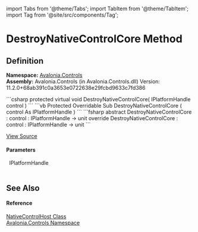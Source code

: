 import Tabs from '@theme/Tabs'; 
import TabItem from '@theme/TabItem'; 
import Tag from '@site/src/components/Tag'; 

# DestroyNativeControlCore Method




## Definition
**Namespace:** <a href="N_Avalonia_Controls">Avalonia.Controls</a>  
**Assembly:** Avalonia.Controls (in Avalonia.Controls.dll) Version: 11.2.0+68ab391c0a3653e0722638e29fcbd9633c7fd386

<Tabs groupId="api-code-preview">
<TabItem value="csharp" label="C#">
```csharp
protected virtual void DestroyNativeControlCore(
	IPlatformHandle control
)
```
</TabItem>
<TabItem value="vb" label="VB">
```vb
Protected Overridable Sub DestroyNativeControlCore ( 
	control As IPlatformHandle
)
```
</TabItem>
<TabItem value="fsharp" label="F#">
```fsharp
abstract DestroyNativeControlCore : 
        control : IPlatformHandle -> unit 
override DestroyNativeControlCore : 
        control : IPlatformHandle -> unit 
```
</TabItem>
</Tabs>



<a href="https://github.com/AvaloniaUI/Avalonia/tree/master/srcAvalonia.Controls/NativeControlHost.cs#L210" title="View the source code">View Source</a>



#### Parameters
<dl><dt>  IPlatformHandle</dt><dd> </dd></dl>

## See Also


#### Reference
<a href="T_Avalonia_Controls_NativeControlHost">NativeControlHost Class</a>  
<a href="N_Avalonia_Controls">Avalonia.Controls Namespace</a>  
